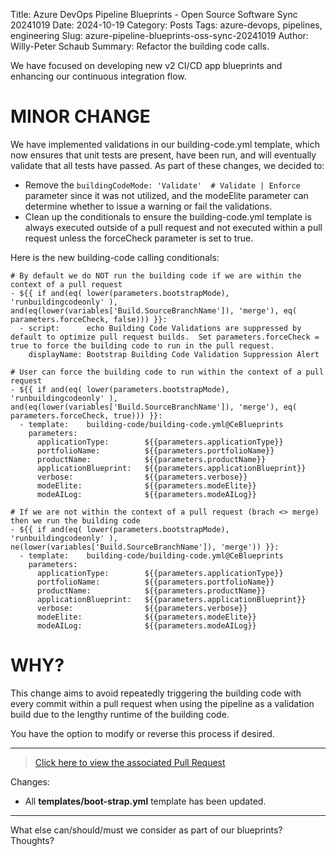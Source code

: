 Title: Azure DevOps Pipeline Blueprints - Open Source Software Sync 20241019
Date: 2024-10-19
Category: Posts
Tags: azure-devops, pipelines, engineering
Slug: azure-pipeline-blueprints-oss-sync-20241019
Author: Willy-Peter Schaub
Summary: Refactor the building code calls.

We have focused on developing new v2 CI/CD app blueprints and enhancing our continuous integration flow.

# MINOR CHANGE

We have implemented validations in our building-code.yml template, which now ensures that unit tests are present, have been run, and will eventually validate that all tests have passed. As part of these changes, we decided to:

-	Remove the ```buildingCodeMode: 'Validate'  # Validate | Enforce``` parameter since it was not utilized, and the modeElite parameter can determine whether to issue a warning or fail the validations.
-	Clean up the conditionals to ensure the building-code.yml template is always executed outside of a pull request and not executed within a pull request unless the forceCheck parameter is set to true. 

Here is the new building-code calling conditionals:

```
# By default we do NOT run the building code if we are within the context of a pull request
- ${{ if and(eq( lower(parameters.bootstrapMode), 'runbuildingcodeonly' ), and(eq(lower(variables['Build.SourceBranchName']), 'merge'), eq( parameters.forceCheck, false))) }}:
  - script:      echo Building Code Validations are suppressed by default to optimize pull request builds.  Set parameters.forceCheck = true to force the building code to run in the pull request.
    displayName: Bootstrap Building Code Validation Suppression Alert

# User can force the building code to run within the context of a pull request
- ${{ if and(eq( lower(parameters.bootstrapMode), 'runbuildingcodeonly' ), and(eq(lower(variables['Build.SourceBranchName']), 'merge'), eq( parameters.forceCheck, true))) }}:
  - template:    building-code/building-code.yml@CeBlueprints
    parameters:
      applicationType:        ${{parameters.applicationType}}
      portfolioName:          ${{parameters.portfolioName}}
      productName:            ${{parameters.productName}}
      applicationBlueprint:   ${{parameters.applicationBlueprint}}
      verbose:                ${{parameters.verbose}}
      modeElite:              ${{parameters.modeElite}}
      modeAILog:              ${{parameters.modeAILog}}

# If we are not within the context of a pull request (brach <> merge) then we run the building code
- ${{ if and(eq( lower(parameters.bootstrapMode), 'runbuildingcodeonly' ), ne(lower(variables['Build.SourceBranchName']), 'merge')) }}:
  - template:    building-code/building-code.yml@CeBlueprints
    parameters:
      applicationType:        ${{parameters.applicationType}}
      portfolioName:          ${{parameters.portfolioName}}
      productName:            ${{parameters.productName}}
      applicationBlueprint:   ${{parameters.applicationBlueprint}}
      verbose:                ${{parameters.verbose}}
      modeElite:              ${{parameters.modeElite}}
      modeAILog:              ${{parameters.modeAILog}}
```

# WHY?

This change aims to avoid repeatedly triggering the building code with every commit within a pull request when using the pipeline as a validation build due to the lengthy runtime of the building code.

You have the option to modify or reverse this process if desired.

---

>
> [Click here to view the associated Pull Request](https://github.com/WorkSafeBC-Common-Engineering/AzureDevOps.Automation.Pipeline.Templates.v2/pull/30)
>

Changes:

- All **templates/boot-strap.yml** template has been updated.

---

What else can/should/must we consider as part of our blueprints? Thoughts?
